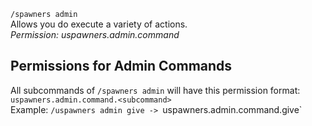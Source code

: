 `/spawners admin`\
Allows you do execute a variety of actions.\
_Permission: uspawners.admin.command_

## Permissions for Admin Commands
All subcommands of `/spawners admin` will have this permission format: `uspawners.admin.command.<subcommand>`\
Example: `/uspawners admin give -> `uspawners.admin.command.give`
